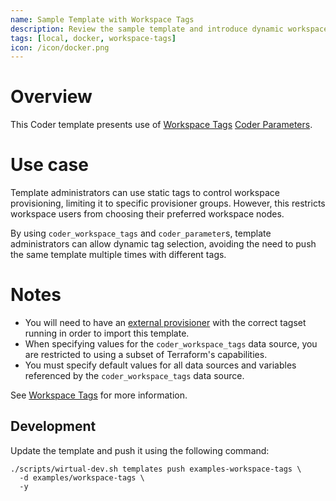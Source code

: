 ```yaml
---
name: Sample Template with Workspace Tags
description: Review the sample template and introduce dynamic workspace tags to your template
tags: [local, docker, workspace-tags]
icon: /icon/docker.png
---
```


# Overview

This Coder template presents use of [Workspace Tags](https://coder.com/docs/templates/workspace-tags) [Coder Parameters](https://coder.com/docs/templates/parameters).

# Use case

Template administrators can use static tags to control workspace provisioning, limiting it to specific provisioner groups. However, this restricts workspace users from choosing their preferred workspace nodes.

By using `coder_workspace_tags` and `coder_parameter`s, template administrators can allow dynamic tag selection, avoiding the need to push the same template multiple times with different tags.

# Notes

- You will need to have an [external provisioner](https://coder.com/docs/admin/provisioners#external-provisioners) with the correct tagset running in order to import this template.
- When specifying values for the `coder_workspace_tags` data source, you are restricted to using a subset of Terraform's capabilities.
- You must specify default values for all data sources and variables referenced by the `coder_workspace_tags` data source.

See [Workspace Tags](https://coder.com/docs/templates/workspace-tags) for more information.

## Development

Update the template and push it using the following command:

```
./scripts/wirtual-dev.sh templates push examples-workspace-tags \
  -d examples/workspace-tags \
  -y
```
